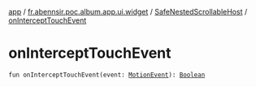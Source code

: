 [app](../../index.md) / [fr.abennsir.poc.album.app.ui.widget](../index.md) / [SafeNestedScrollableHost](index.md) / [onInterceptTouchEvent](./on-intercept-touch-event.md)

# onInterceptTouchEvent

`fun onInterceptTouchEvent(event: `[`MotionEvent`](https://developer.android.com/reference/android/view/MotionEvent.html)`): `[`Boolean`](https://kotlinlang.org/api/latest/jvm/stdlib/kotlin/-boolean/index.html)